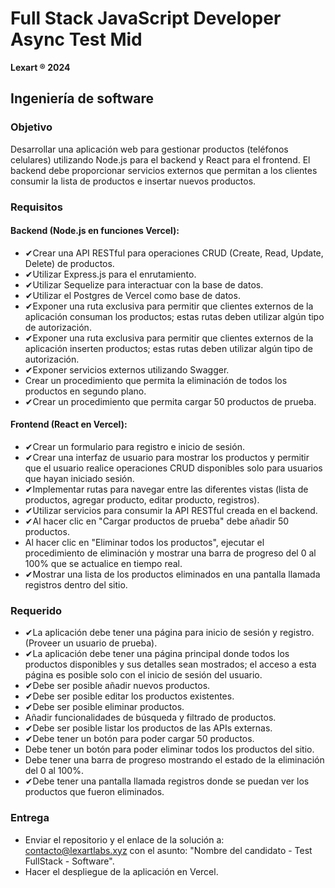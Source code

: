 # Full Stack JavaScript Developer Async Test Mid

**Lexart ® 2024**

## Ingeniería de software

### Objetivo

Desarrollar una aplicación web para gestionar productos (teléfonos celulares) utilizando Node.js para el backend y React para el frontend. El backend debe proporcionar servicios externos que permitan a los clientes consumir la lista de productos e insertar nuevos productos.

### Requisitos

#### Backend (Node.js en funciones Vercel):

- ✔Crear una API RESTful para operaciones CRUD (Create, Read, Update, Delete) de productos.
- ✔Utilizar Express.js para el enrutamiento.
- ✔Utilizar Sequelize para interactuar con la base de datos.
- ✔Utilizar el Postgres de Vercel como base de datos.
- ✔Exponer una ruta exclusiva para permitir que clientes externos de la aplicación consuman los productos; estas rutas deben utilizar algún tipo de autorización.
- ✔Exponer una ruta exclusiva para permitir que clientes externos de la aplicación inserten productos; estas rutas deben utilizar algún tipo de autorización.
- ✔Exponer servicios externos utilizando Swagger.
- Crear un procedimiento que permita la eliminación de todos los productos en segundo plano.
- ✔Crear un procedimiento que permita cargar 50 productos de prueba.

#### Frontend (React en Vercel):

- ✔Crear un formulario para registro e inicio de sesión.
- ✔Crear una interfaz de usuario para mostrar los productos y permitir que el usuario realice operaciones CRUD disponibles solo para usuarios que hayan iniciado sesión.
- ✔Implementar rutas para navegar entre las diferentes vistas (lista de productos, agregar producto, editar producto, registros).
- ✔Utilizar servicios para consumir la API RESTful creada en el backend.
- ✔Al hacer clic en "Cargar productos de prueba" debe añadir 50 productos.
- Al hacer clic en "Eliminar todos los productos", ejecutar el procedimiento de eliminación y mostrar una barra de progreso del 0 al 100% que se actualice en tiempo real.
- ✔Mostrar una lista de los productos eliminados en una pantalla llamada registros dentro del sitio.

### Requerido

- ✔La aplicación debe tener una página para inicio de sesión y registro. (Proveer un usuario de prueba).
- ✔La aplicación debe tener una página principal donde todos los productos disponibles y sus detalles sean mostrados; el acceso a esta página es posible solo con el inicio de sesión del usuario.
- ✔Debe ser posible añadir nuevos productos.
- ✔Debe ser posible editar los productos existentes.
- ✔Debe ser posible eliminar productos.
- Añadir funcionalidades de búsqueda y filtrado de productos.
- ✔Debe ser posible listar los productos de las APIs externas.
- ✔Debe tener un botón para poder cargar 50 productos.
- Debe tener un botón para poder eliminar todos los productos del sitio.
- Debe tener una barra de progreso mostrando el estado de la eliminación del 0 al 100%.
- ✔Debe tener una pantalla llamada registros donde se puedan ver los productos que fueron eliminados.

### Entrega

- Enviar el repositorio y el enlace de la solución a: contacto@lexartlabs.xyz con el asunto: "Nombre del candidato - Test FullStack - Software".
- Hacer el despliegue de la aplicación en Vercel.
